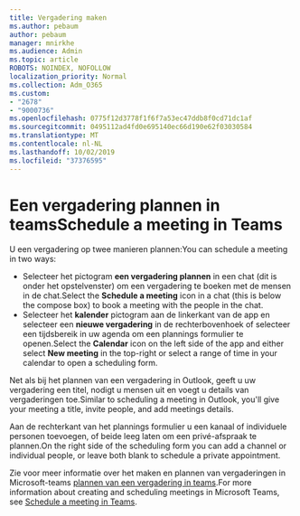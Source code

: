 ```yaml
---
title: Vergadering maken
ms.author: pebaum
author: pebaum
manager: mnirkhe
ms.audience: Admin
ms.topic: article
ROBOTS: NOINDEX, NOFOLLOW
localization_priority: Normal
ms.collection: Adm_O365
ms.custom:
- "2678"
- "9000736"
ms.openlocfilehash: 0775f12d3778f1f6f7a53ec47ddb8f0cd71dc1af
ms.sourcegitcommit: 0495112ad4fd0e695140ec66d190e62f03030584
ms.translationtype: MT
ms.contentlocale: nl-NL
ms.lasthandoff: 10/02/2019
ms.locfileid: "37376595"
---
```

# <a name="schedule-a-meeting-in-teams"></a><span data-ttu-id="ba3f7-102">Een vergadering plannen in teams</span><span class="sxs-lookup"><span data-stu-id="ba3f7-102">Schedule a meeting in Teams</span></span>

<span data-ttu-id="ba3f7-103">U een vergadering op twee manieren plannen:</span><span class="sxs-lookup"><span data-stu-id="ba3f7-103">You can schedule a meeting in two ways:</span></span> 

- <span data-ttu-id="ba3f7-104">Selecteer het pictogram **een vergadering plannen** in een chat (dit is onder het opstelvenster) om een vergadering te boeken met de mensen in de chat.</span><span class="sxs-lookup"><span data-stu-id="ba3f7-104">Select the **Schedule a meeting** icon in a chat (this is below the compose box) to book a meeting with the people in the chat.</span></span>
- <span data-ttu-id="ba3f7-105">Selecteer het **kalender** pictogram aan de linkerkant van de app en selecteer een **nieuwe vergadering** in de rechterbovenhoek of selecteer een tijdsbereik in uw agenda om een plannings formulier te openen.</span><span class="sxs-lookup"><span data-stu-id="ba3f7-105">Select the **Calendar** icon on the left side of the app and either select **New meeting** in the top-right or select a range of time in your calendar to open a scheduling form.</span></span>

<span data-ttu-id="ba3f7-106">Net als bij het plannen van een vergadering in Outlook, geeft u uw vergadering een titel, nodigt u mensen uit en voegt u details van vergaderingen toe.</span><span class="sxs-lookup"><span data-stu-id="ba3f7-106">Similar to scheduling a meeting in  Outlook, you'll give your meeting a title, invite people, and add meetings details.</span></span>

<span data-ttu-id="ba3f7-107">Aan de rechterkant van het plannings formulier u een kanaal of individuele personen toevoegen, of beide leeg laten om een privé-afspraak te plannen.</span><span class="sxs-lookup"><span data-stu-id="ba3f7-107">On the right side of the scheduling form you can add a channel or individual people, or leave both blank to schedule a private appointment.</span></span>

<span data-ttu-id="ba3f7-108">Zie voor meer informatie over het maken en plannen van vergaderingen in Microsoft-teams [plannen van een vergadering in teams](https://support.office.com/article/Schedule-a-meeting-in-Teams-943507a9-8583-4c58-b5d2-8ec8265e04e5).</span><span class="sxs-lookup"><span data-stu-id="ba3f7-108">For more information about creating and scheduling meetings in Microsoft Teams, see [Schedule a meeting in Teams](https://support.office.com/article/Schedule-a-meeting-in-Teams-943507a9-8583-4c58-b5d2-8ec8265e04e5).</span></span>